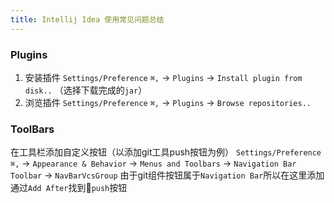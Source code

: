 ```yaml
---
title: Intellij Idea 使用常见问题总结
---
```

### Plugins
1. 安装插件
`Settings/Preference` `⌘,` -> `Plugins` -> `Install plugin from disk..` （选择下载完成的`jar`）
2. 浏览插件
`Settings/Preference` `⌘,` -> `Plugins` -> `Browse repositories..`

### ToolBars
在工具栏添加自定义按钮（以添加git工具push按钮为例）
`Settings/Preference` `⌘,` -> `Appearance & Behavior` -> `Menus and Toolbars` -> `Navigation Bar Toolbar` -> `NavBarVcsGroup`
由于git组件按钮属于`Navigation Bar`所以在这里添加 通过`Add After`找到`push`按钮
